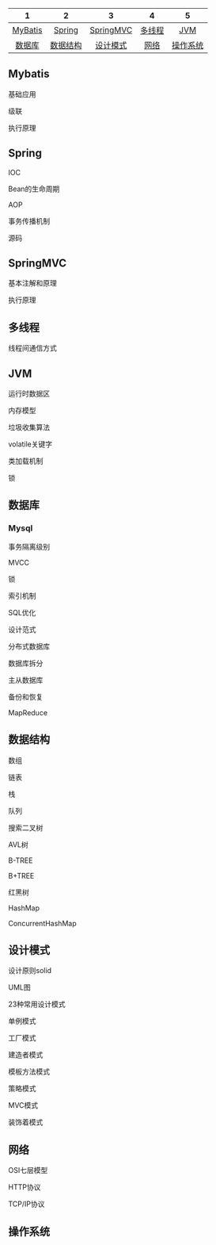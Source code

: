 | 1 | 2 | 3 | 4 | 5 | 
| :--------: | :---------: | :---------: | :---------: | :---------: | 
| [MyBatis](Mybatis) | [Spring](#Spring) | [SpringMVC](#SpringMVC) | [多线程](#多线程) | [JVM](#JVM) |
| [数据库](#数据库) | [数据结构](#数据结构) | [设计模式](#设计模式) | [网络](#网络) | [操作系统](#操作系统) |



## Mybatis

基础应用

级联

执行原理

## Spring

IOC

Bean的生命周期

AOP

事务传播机制

源码

## SpringMVC

基本注解和原理

执行原理

## 多线程

线程间通信方式

## JVM

运行时数据区

内存模型

垃圾收集算法

volatile关键字

类加载机制

锁

## 数据库

### Mysql

事务隔离级别

MVCC

锁

索引机制

SQL优化

设计范式

分布式数据库

数据库拆分

主从数据库

备份和恢复

MapReduce

## 数据结构

数组

链表

栈

队列

搜索二叉树

AVL树

B-TREE

B+TREE

红黑树

HashMap

ConcurrentHashMap

## 设计模式

设计原则solid

UML图

23种常用设计模式

单例模式

工厂模式

建造者模式

模板方法模式

策略模式

MVC模式

装饰着模式

## 网络

OSI七层模型

HTTP协议

TCP/IP协议

## 操作系统

